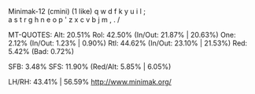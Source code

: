 Minimak-12 (cmini) (1 like)
  q w d f k  y u i l ;  
  a s t r g  h n e o p '
  z x c v b  j m , . /  

MT-QUOTES:
  Alt: 20.51%
  Rol: 42.50%   (In/Out: 21.87% | 20.63%)
  One:  2.12%   (In/Out:  1.23% |  0.90%)
  Rtl: 44.62%   (In/Out: 23.10% | 21.53%)
  Red:  5.42%   (Bad:     0.72%)

  SFB: 3.48%
  SFS: 11.90%    (Red/Alt: 5.85% | 6.05%)

  LH/RH: 43.41% | 56.59%
  http://www.minimak.org/
  